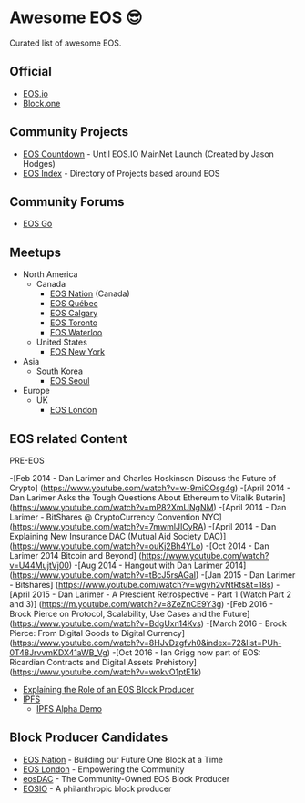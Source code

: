 # Awesome EOS 😎

Curated list of awesome EOS.

## Official

- [EOS.io](https://eos.io)
- [Block.one](https://block.one)

## Community Projects

- [EOS Countdown](https://eoscountdown.com/) - Until EOS.IO MainNet Launch (Created by Jason Hodges)
- [EOS Index](https://eosindex.io) - Directory of Projects based around EOS

## Community Forums

- [EOS Go](https://forums.eosgo.io/)

## Meetups

- North America
  - Canada
    - [EOS Nation](https://www.meetup.com/EOS-Nation) (Canada)
    - [EOS Québec](https://www.meetup.com/EOS-Quebec/)
    - [EOS Calgary](https://www.meetup.com/EOS_Calgary/)
    - [EOS Toronto](https://www.meetup.com/EOS-Toronto)
    - [EOS Waterloo](https://www.meetup.com/EOS-Waterloo/)
  - United States
    - [EOS New York](https://www.meetup.com/EOS-New-York)
- Asia
  - South Korea
    - [EOS Seoul](https://www.meetup.com/EOS-Seoul)
- Europe
  - UK
    - [EOS London](https://www.meetup.com/EOSLONDON/)

## EOS related Content

PRE-EOS

 -[Feb 2014 - Dan Larimer and Charles Hoskinson Discuss the Future of Crypto] (https://www.youtube.com/watch?v=w-9miCOsg4g)
 -[April 2014 - Dan Larimer Asks the Tough Questions About Ethereum to Vitalik Buterin] (https://www.youtube.com/watch?v=mP82XmUNgNM)
 -[April 2014 - Dan Larimer - BitShares @ CryptoCurrency Convention NYC] (https://www.youtube.com/watch?v=7mwmlJICyRA)
 -[April 2014 - Dan Explaining New Insurance  DAC (Mutual Aid Society DAC)] (https://www.youtube.com/watch?v=ouKj2Bh4YLo)
 -[Oct 2014 - Dan Larimer 2014 Bitcoin and Beyond] (https://www.youtube.com/watch?v=U44MujtVj00)
 -[Aug 2014 - Hangout with Dan Larimer 2014] (https://www.youtube.com/watch?v=tBcJ5rsAGaI)
 -[Jan 2015 - Dan Larimer - Bitshares] (https://www.youtube.com/watch?v=wgvh2vNtRts&t=18s)
 -[April 2015 - Dan Larimer - A Prescient Retrospective - Part 1 (Watch Part 2 and 3)] (https://m.youtube.com/watch?v=8ZeZnCE9Y3g)
 -[Feb 2016 - Brock Pierce on Protocol, Scalability, Use Cases and the Future] (https://www.youtube.com/watch?v=BdgUxn14Kvs)
 -[March 2016 - Brock Pierce: From Digital Goods to Digital Currency] (https://www.youtube.com/watch?v=8HJvDzgfvh0&index=72&list=PUh-0T48JrvvmKDX41aWB_Vg)
 -[Oct 2016 - Ian Grigg now part of EOS: Ricardian Contracts and Digital Assets Prehistory] (https://www.youtube.com/watch?v=wokvO1ptE1k)


- [Explaining the Role of an EOS Block Producer](https://www.youtube.com/watch?v=YLt5uexD9gg)
- [IPFS](ipfs.io)
  - [IPFS Alpha Demo](https://www.youtube.com/watch?v=8CMxDNuuAiQ)

## Block Producer Candidates

- [EOS Nation](http://eosnation.io) - Building our Future One Block at a Time
- [EOS London](https://eos42.io/) - Empowering the Community
- [eosDAC](http://eosdac.io/) - The Community-Owned EOS Block Producer
- [EOSIO](http://eosio.se/) - A philanthropic block producer
